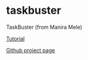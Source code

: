taskbuster
==========

TaskBuster (from Manira Mele)

[Tutorial](http://www.marinamele.com/taskbuster-django-tutorial)

[Github project page](https://github.com/mineta/taskbuster-boilerplate)
